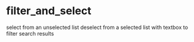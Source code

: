 filter_and_select
=====================
select from an unselected list
deselect from a selected list
with textbox to filter search results
